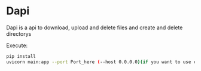 # Dapi

Dapi is a api to download, upload and delete files and create and delete directorys

Execute:

```bash
pip install
uvicorn main:app --port Port_here (--host 0.0.0.0)(if you want to use externaly)
```
